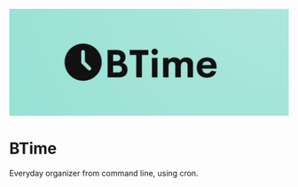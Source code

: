 ![alt text](https://github.com/MiquelEspinosa/BTime/blob/main/btime2.png?raw=true)
# BTime
Everyday organizer from command line, using cron.

